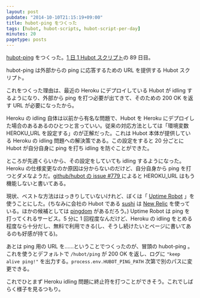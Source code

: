 ```yaml
---
layout: post
pubdate: "2014-10-10T21:15:19+09:00"
title: hubot-ping をつくった
tags: [hubot, hubot-scripts, hubot-script-per-day]
minutes: 20
pagetype: posts
---
```

[hubot-ping][gh:bouzuya/hubot-ping] をつくった。[1 日 1 Hubot スクリプト][hubot-script-per-day]の 89 日目。

hubot-ping は外部からの ping に応答するための URL を提供する Hubot スクリプト。

これをつくった理由は、最近の Heroku にデプロイしている Hubot が idling するようになり、外部から ping を打つ必要が出てきて、そのための 200 OK を返す URL が必要になったから。

Heroku の idling 自体は以前から有名な問題で、Hubot を Heroku にデプロイした場合のあるあるのひとつと言っていい。従来の対応方法としては「環境変数 HEROKU_URL を設定する」のが正解だった。これは Hubot 本体が提供している Heroku の idling 問題への解決策である。この設定をすると 20 分ごとに Hubot が自分自身に ping を打ち idling を防ぐことができた。

ところが先週くらいから、その設定をしていても idling するようになった。Heroku の仕様変更なのか原因は分からないのだけど、自分自身から ping を打つとダメなようだ。[github/hubot の issue #779 ](https://github.com/github/hubot/issues/779) によると HEROKU_URL はもう機能しないと書いてある。

現状、ベストな方法ははっきりしていないけれど、ぼくは「 [Uptime Robot][uptimerobot] 」を使うことにした。(ちなみに会社の Hubot である [sushi][gh:faithcreates/sushi] は [New Relic][newrelic] を使っている。ほかの候補としては [pingdom][] があるだろう。) Uptime Robot は ping を打ってくれるサービス。5 分に 1 回程度なんだけど、Heroku の idling をとめる程度なら十分だし、無料で利用できる(し、そうし続けたいとページに書いてあるのも好感が持てる)。

あとは ping 用の URL を……ということでつくったのが、冒頭の hubot-ping 。これを使うとデフォルトで `/hubot/ping` が 200 OK を返し、ログに `"keep alive ping!"` を出力する。`process.env.HUBOT_PING_PATH` 次第で別のパスに変更できる。

これでひとまず Heroku idling 問題に終止符を打つことができそう。これでしばらく様子を見るつもり。

[uptimerobot]: https://uptimerobot.com/
[newrelic]: http://newrelic.com/
[pingdom]: https://www.pingdom.com/
[gh:faithcreates/sushi]: https://github.com/faithcreates/sushi
[gh:bouzuya/hubot-ping]: https://github.com/bouzuya/hubot-ping
[hubot-script-per-day]: http://blog.bouzuya.net/posts?tags=hubot-script-per-day
